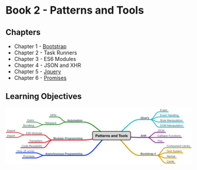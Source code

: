 # Book 2 - Patterns and Tools

## Chapters
* Chapter 1 - [Bootstrap](https://github.com/nss-nightclass-projects/Night-Class-Resources/blob/master/book-2-patterns-and-tools/chapters/bootstrap.md)
* Chapter 2 - Task Runners
* Chapter 3 - ES6 Modules
* Chapter 4 - JSON and XHR
* Chapter 5 - [Jquery](https://github.com/nss-nightclass-projects/Night-Class-Resources/blob/master/book-2-patterns-and-tools/chapters/jquery.md)
* Chapter 6 - [Promises](https://github.com/nss-nightclass-projects/Night-Class-Resources/blob/master/book-2-patterns-and-tools/chapters/promises.md)


## Learning Objectives
![patterns-and-tools](./images/patterns_and_tools.png)

